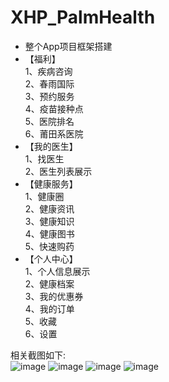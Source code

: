 # XHP_PalmHealth
*	 整个App项目框架搭建<br>
*	【福利】<br>
  1、疾病咨询<br>
  2、春雨国际<br>
  3、预约服务<br>
  4、疫苗接种点<br>
  5、医院排名<br>
  6、莆田系医院<br>
*	【我的医生】<br>
  1、找医生<br>
  2、医生列表展示<br>
*	【健康服务】<br>
  1、健康圈<br>
  2、健康资讯<br>
  3、健康知识<br>
  4、健康图书<br>
  5、快速购药<br>
*	【个人中心】<br>
  1、个人信息展示<br>
  2、健康档案<br>
  3、我的优惠券<br>
  4、我的订单<br>
  5、收藏<br>
  6、设置<br>


相关截图如下: <br>
![image](https://github.com/ResearchLove/XHP_PalmHealth/blob/master/PalmHealth/Resources/Images/welfare.png)
![image](https://github.com/ResearchLove/XHP_PalmHealth/blob/master/PalmHealth/Resources/Images/myDoctor.png)
![image](https://github.com/ResearchLove/XHP_PalmHealth/blob/master/PalmHealth/Resources/Images/healthService.png)
![image](https://github.com/ResearchLove/XHP_PalmHealth/blob/master/PalmHealth/Resources/Images/personalCenter.png)
